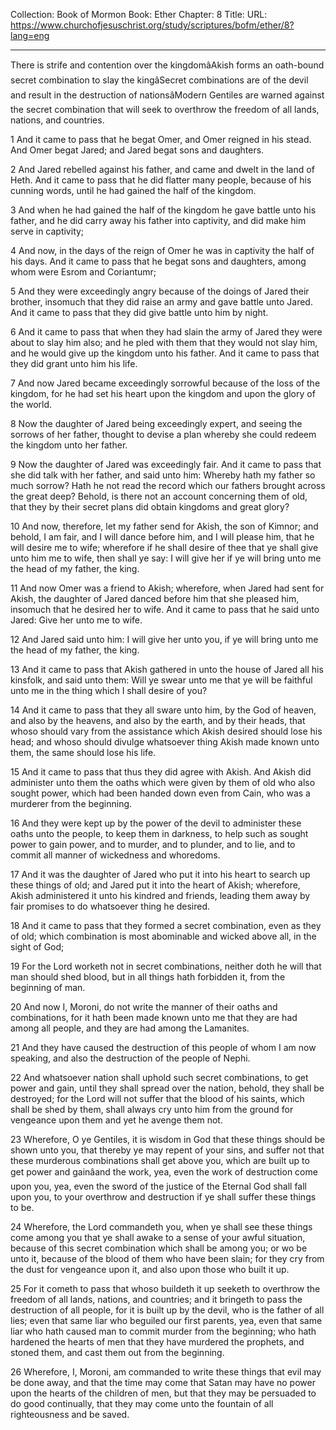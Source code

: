 Collection: Book of Mormon
Book: Ether
Chapter: 8
Title: 
URL: https://www.churchofjesuschrist.org/study/scriptures/bofm/ether/8?lang=eng

---

There is strife and contention over the kingdomâAkish forms an oath-bound secret combination to slay the kingâSecret combinations are of the devil and result in the destruction of nationsâModern Gentiles are warned against the secret combination that will seek to overthrow the freedom of all lands, nations, and countries.

1 And it came to pass that he begat Omer, and Omer reigned in his stead. And Omer begat Jared; and Jared begat sons and daughters.

2 And Jared rebelled against his father, and came and dwelt in the land of Heth. And it came to pass that he did flatter many people, because of his cunning words, until he had gained the half of the kingdom.

3 And when he had gained the half of the kingdom he gave battle unto his father, and he did carry away his father into captivity, and did make him serve in captivity;

4 And now, in the days of the reign of Omer he was in captivity the half of his days. And it came to pass that he begat sons and daughters, among whom were Esrom and Coriantumr;

5 And they were exceedingly angry because of the doings of Jared their brother, insomuch that they did raise an army and gave battle unto Jared. And it came to pass that they did give battle unto him by night.

6 And it came to pass that when they had slain the army of Jared they were about to slay him also; and he pled with them that they would not slay him, and he would give up the kingdom unto his father. And it came to pass that they did grant unto him his life.

7 And now Jared became exceedingly sorrowful because of the loss of the kingdom, for he had set his heart upon the kingdom and upon the glory of the world.

8 Now the daughter of Jared being exceedingly expert, and seeing the sorrows of her father, thought to devise a plan whereby she could redeem the kingdom unto her father.

9 Now the daughter of Jared was exceedingly fair. And it came to pass that she did talk with her father, and said unto him: Whereby hath my father so much sorrow? Hath he not read the record which our fathers brought across the great deep? Behold, is there not an account concerning them of old, that they by their secret plans did obtain kingdoms and great glory?

10 And now, therefore, let my father send for Akish, the son of Kimnor; and behold, I am fair, and I will dance before him, and I will please him, that he will desire me to wife; wherefore if he shall desire of thee that ye shall give unto him me to wife, then shall ye say: I will give her if ye will bring unto me the head of my father, the king.

11 And now Omer was a friend to Akish; wherefore, when Jared had sent for Akish, the daughter of Jared danced before him that she pleased him, insomuch that he desired her to wife. And it came to pass that he said unto Jared: Give her unto me to wife.

12 And Jared said unto him: I will give her unto you, if ye will bring unto me the head of my father, the king.

13 And it came to pass that Akish gathered in unto the house of Jared all his kinsfolk, and said unto them: Will ye swear unto me that ye will be faithful unto me in the thing which I shall desire of you?

14 And it came to pass that they all sware unto him, by the God of heaven, and also by the heavens, and also by the earth, and by their heads, that whoso should vary from the assistance which Akish desired should lose his head; and whoso should divulge whatsoever thing Akish made known unto them, the same should lose his life.

15 And it came to pass that thus they did agree with Akish. And Akish did administer unto them the oaths which were given by them of old who also sought power, which had been handed down even from Cain, who was a murderer from the beginning.

16 And they were kept up by the power of the devil to administer these oaths unto the people, to keep them in darkness, to help such as sought power to gain power, and to murder, and to plunder, and to lie, and to commit all manner of wickedness and whoredoms.

17 And it was the daughter of Jared who put it into his heart to search up these things of old; and Jared put it into the heart of Akish; wherefore, Akish administered it unto his kindred and friends, leading them away by fair promises to do whatsoever thing he desired.

18 And it came to pass that they formed a secret combination, even as they of old; which combination is most abominable and wicked above all, in the sight of God;

19 For the Lord worketh not in secret combinations, neither doth he will that man should shed blood, but in all things hath forbidden it, from the beginning of man.

20 And now I, Moroni, do not write the manner of their oaths and combinations, for it hath been made known unto me that they are had among all people, and they are had among the Lamanites.

21 And they have caused the destruction of this people of whom I am now speaking, and also the destruction of the people of Nephi.

22 And whatsoever nation shall uphold such secret combinations, to get power and gain, until they shall spread over the nation, behold, they shall be destroyed; for the Lord will not suffer that the blood of his saints, which shall be shed by them, shall always cry unto him from the ground for vengeance upon them and yet he avenge them not.

23 Wherefore, O ye Gentiles, it is wisdom in God that these things should be shown unto you, that thereby ye may repent of your sins, and suffer not that these murderous combinations shall get above you, which are built up to get power and gainâand the work, yea, even the work of destruction come upon you, yea, even the sword of the justice of the Eternal God shall fall upon you, to your overthrow and destruction if ye shall suffer these things to be.

24 Wherefore, the Lord commandeth you, when ye shall see these things come among you that ye shall awake to a sense of your awful situation, because of this secret combination which shall be among you; or wo be unto it, because of the blood of them who have been slain; for they cry from the dust for vengeance upon it, and also upon those who built it up.

25 For it cometh to pass that whoso buildeth it up seeketh to overthrow the freedom of all lands, nations, and countries; and it bringeth to pass the destruction of all people, for it is built up by the devil, who is the father of all lies; even that same liar who beguiled our first parents, yea, even that same liar who hath caused man to commit murder from the beginning; who hath hardened the hearts of men that they have murdered the prophets, and stoned them, and cast them out from the beginning.

26 Wherefore, I, Moroni, am commanded to write these things that evil may be done away, and that the time may come that Satan may have no power upon the hearts of the children of men, but that they may be persuaded to do good continually, that they may come unto the fountain of all righteousness and be saved.
